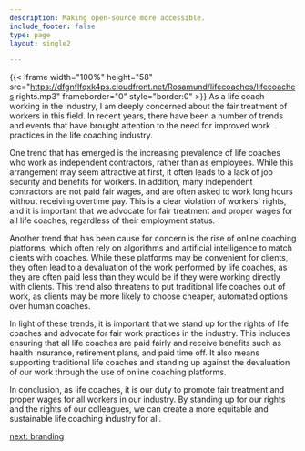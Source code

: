 ```yaml
---
description: Making open-source more accessible.
include_footer: false
type: page
layout: single2

---
```



{{< iframe width="100%" height="58" src="https://dfgnflfqxk4ps.cloudfront.net/Rosamund/lifecoaches/lifecoaches rights.mp3" frameborder="0" style="border:0" >}}
As a life coach working in the industry, I am deeply concerned about the fair treatment of workers in this field. In recent years, there have been a number of trends and events that have brought attention to the need for improved work practices in the life coaching industry.

One trend that has emerged is the increasing prevalence of life coaches who work as independent contractors, rather than as employees. While this arrangement may seem attractive at first, it often leads to a lack of job security and benefits for workers. In addition, many independent contractors are not paid fair wages, and are often asked to work long hours without receiving overtime pay. This is a clear violation of workers' rights, and it is important that we advocate for fair treatment and proper wages for all life coaches, regardless of their employment status.

Another trend that has been cause for concern is the rise of online coaching platforms, which often rely on algorithms and artificial intelligence to match clients with coaches. While these platforms may be convenient for clients, they often lead to a devaluation of the work performed by life coaches, as they are often paid less than they would be if they were working directly with clients. This trend also threatens to put traditional life coaches out of work, as clients may be more likely to choose cheaper, automated options over human coaches.

In light of these trends, it is important that we stand up for the rights of life coaches and advocate for fair work practices in the industry. This includes ensuring that all life coaches are paid fairly and receive benefits such as health insurance, retirement plans, and paid time off. It also means supporting traditional life coaches and standing up against the devaluation of our work through the use of online coaching platforms.

In conclusion, as life coaches, it is our duty to promote fair treatment and proper wages for all workers in our industry. By standing up for our rights and the rights of our colleagues, we can create a more equitable and sustainable life coaching industry for all.


<a href="https://workdojos.com/lifecoaches/branding">next: branding</a>
